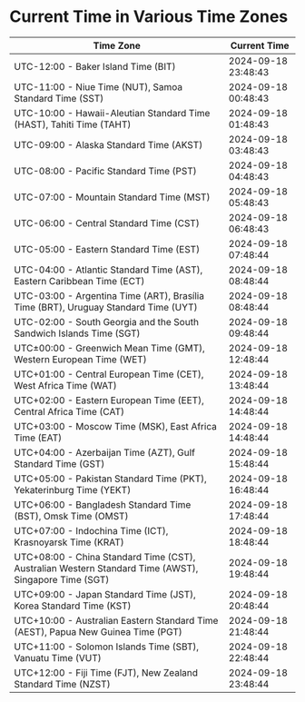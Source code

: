 # Current Time in Various Time Zones

| Time Zone | Current Time |
|-----------|--------------|
| UTC-12:00 - Baker Island Time (BIT) | 2024-09-18 23:48:43 |
| UTC-11:00 - Niue Time (NUT), Samoa Standard Time (SST) | 2024-09-18 00:48:43 |
| UTC-10:00 - Hawaii-Aleutian Standard Time (HAST), Tahiti Time (TAHT) | 2024-09-18 01:48:43 |
| UTC-09:00 - Alaska Standard Time (AKST) | 2024-09-18 03:48:43 |
| UTC-08:00 - Pacific Standard Time (PST) | 2024-09-18 04:48:43 |
| UTC-07:00 - Mountain Standard Time (MST) | 2024-09-18 05:48:43 |
| UTC-06:00 - Central Standard Time (CST) | 2024-09-18 06:48:43 |
| UTC-05:00 - Eastern Standard Time (EST) | 2024-09-18 07:48:44 |
| UTC-04:00 - Atlantic Standard Time (AST), Eastern Caribbean Time (ECT) | 2024-09-18 08:48:44 |
| UTC-03:00 - Argentina Time (ART), Brasília Time (BRT), Uruguay Standard Time (UYT) | 2024-09-18 08:48:44 |
| UTC-02:00 - South Georgia and the South Sandwich Islands Time (SGT) | 2024-09-18 09:48:44 |
| UTC±00:00 - Greenwich Mean Time (GMT), Western European Time (WET) | 2024-09-18 12:48:44 |
| UTC+01:00 - Central European Time (CET), West Africa Time (WAT) | 2024-09-18 13:48:44 |
| UTC+02:00 - Eastern European Time (EET), Central Africa Time (CAT) | 2024-09-18 14:48:44 |
| UTC+03:00 - Moscow Time (MSK), East Africa Time (EAT) | 2024-09-18 14:48:44 |
| UTC+04:00 - Azerbaijan Time (AZT), Gulf Standard Time (GST) | 2024-09-18 15:48:44 |
| UTC+05:00 - Pakistan Standard Time (PKT), Yekaterinburg Time (YEKT) | 2024-09-18 16:48:44 |
| UTC+06:00 - Bangladesh Standard Time (BST), Omsk Time (OMST) | 2024-09-18 17:48:44 |
| UTC+07:00 - Indochina Time (ICT), Krasnoyarsk Time (KRAT) | 2024-09-18 18:48:44 |
| UTC+08:00 - China Standard Time (CST), Australian Western Standard Time (AWST), Singapore Time (SGT) | 2024-09-18 19:48:44 |
| UTC+09:00 - Japan Standard Time (JST), Korea Standard Time (KST) | 2024-09-18 20:48:44 |
| UTC+10:00 - Australian Eastern Standard Time (AEST), Papua New Guinea Time (PGT) | 2024-09-18 21:48:44 |
| UTC+11:00 - Solomon Islands Time (SBT), Vanuatu Time (VUT) | 2024-09-18 22:48:44 |
| UTC+12:00 - Fiji Time (FJT), New Zealand Standard Time (NZST) | 2024-09-18 23:48:44 |
